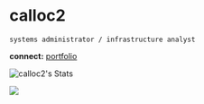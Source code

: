 # calloc2

```
systems administrator / infrastructure analyst
```

**connect:** [portfolio](https://calloc2.github.io/calloc2)

![calloc2's Stats](https://github-readme-stats.vercel.app/api?username=calloc2&theme=tokyonight&show_icons=true&hide_border=true&count_private=true)

![](https://komarev.com/ghpvc/?username=calloc2&color=green&style=flat-square&label=visitors)
